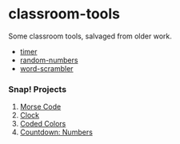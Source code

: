 # classroom-tools


Some classroom tools, salvaged from older work.

- [timer](timer/)
- [random-numbers](random-numbers/)
- [word-scrambler](word-scrambler/)



<h3>Snap! Projects</h3>
  <ol>
    <li><a href="https://snap.berkeley.edu/project?username=skolem&projectname=morse">Morse Code</a></li>
    <li><a href="https://snap.berkeley.edu/project?username=skolem&ProjectName=Clock%20-%20Mk4">Clock</a></li>
    <li><a href="https://snap.berkeley.edu/project?username=skolem&projectname=coded%20colors">Coded Colors</a></li>
    <li><a href="https://snap.berkeley.edu/snap/snap.html#present:Username=skolem&ProjectName=countdown-numbers">Countdown: Numbers</a></li>
  </ol>
